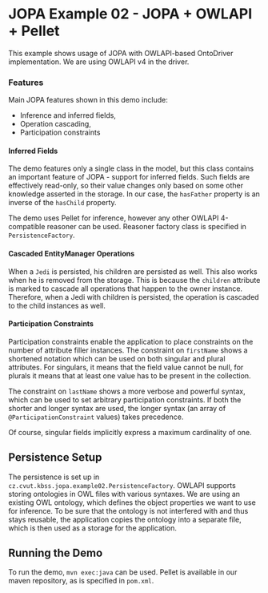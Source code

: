 # JOPA Example 02 - JOPA + OWLAPI + Pellet

This example shows usage of JOPA with OWLAPI-based OntoDriver implementation. We are using OWLAPI v4 in the driver.

### Features

Main JOPA features shown in this demo include:

- Inference and inferred fields,
- Operation cascading,
- Participation constraints

#### Inferred Fields

The demo features only a single class in the model, but this class contains an important feature of JOPA - support for inferred fields.
Such fields are effectively read-only, so their value changes only based on some other knowledge asserted in the storage. In our case,
the `hasFather` property is an inverse of the `hasChild` property.

The demo uses Pellet for inference, however any other OWLAPI 4-compatible reasoner can be used. Reasoner factory class is specified in `PersistenceFactory`.

#### Cascaded EntityManager Operations

When a `Jedi` is persisted, his children are persisted as well. This also works when he is removed from the storage. This is because the `children`
attribute is marked to cascade all operations that happen to the owner instance. Therefore, when a Jedi with children is persisted, the operation is cascaded
to the child instances as well.

#### Participation Constraints

Participation constraints enable the application to place constraints on the number of attribute filler instances. The constraint on `firstName` shows a 
shortened notation which can be used on both singular and plural attributes. For singulars, it means that the field value cannot be null, for plurals it means
that at least one value has to be present in the collection.

The constraint on `lastName` shows a more verbose and powerful syntax, which can be used to set arbitrary participation constraints. If both the shorter and longer 
syntax are used, the longer syntax (an array of `@ParticipationConstraint` values) takes precedence.

Of course, singular fields implicitly express a maximum cardinality of one.


## Persistence Setup

The persistence is set up in `cz.cvut.kbss.jopa.example02.PersistenceFactory`. OWLAPI supports storing ontologies in OWL files with various syntaxes.
We are using an existing OWL ontology, which defines the object properties we want to use for inference. To be sure that the ontology is not interfered with and
thus stays reusable, the application copies the ontology into a separate file, which is then used as a storage for the application.


## Running the Demo

To run the demo, `mvn exec:java` can be used. Pellet is available in our maven repository, as is specified in `pom.xml`.